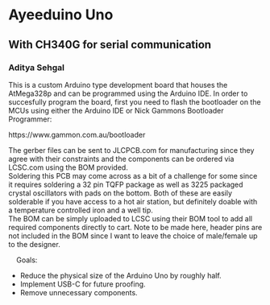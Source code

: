 # Ayeeduino Uno
## With CH340G for serial communication
### Aditya Sehgal

</p>This is a custom Arduino type development board that houses the AtMega328p and can be programmed using the Arduino IDE. In order to succesfully program the board, first you need to flash the bootloader on the MCUs using either the Arduino IDE or Nick Gammons Bootloader Programmer:</p>
https://www.gammon.com.au/bootloader<br>

</p>The gerber files can be sent to JLCPCB.com for manufacturing since they agree with their constraints and the components can be ordered via LCSC.com using the BOM provided.<br>
Soldering this PCB may come across as a bit of a challenge for some since it requires soldering a 32 pin TQFP package as well as 3225 packaged crystal oscillators with pads on the bottom. Both of these are easily solderable if you have access to a hot air station, but definitely doable with a temperature controlled iron and a well tip.<br>
The BOM can be simply uploaded to LCSC using their BOM tool to add all required components directly to cart. Note to be made here, header pins are not included in the BOM since I want to leave the choice of male/female up to the designer.</p>
&nbsp;&nbsp;&nbsp;&nbsp;Goals:
 <il>   

- Reduce the physical size of the Arduino Uno by roughly half.
- Implement USB-C for future proofing.
- Remove unnecessary components.
 <il>
